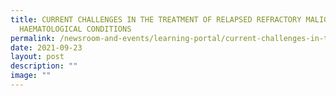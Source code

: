 ```yaml
---
title: CURRENT CHALLENGES IN THE TREATMENT OF RELAPSED REFRACTORY MALIGNANT
  HAEMATOLOGICAL CONDITIONS
permalink: /newsroom-and-events/learning-portal/current-challenges-in-the-treatment-of-relapsed-refractory/
date: 2021-09-23
layout: post
description: ""
image: ""
---
```

